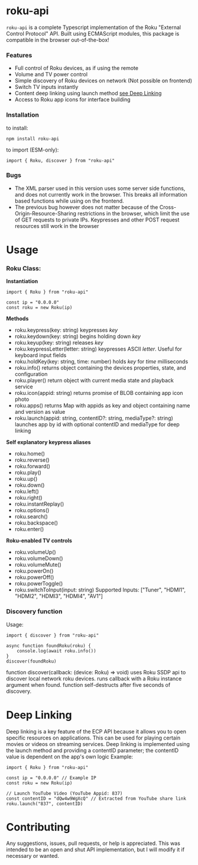 # roku-api

`roku-api` is a complete Typescript implementation of the Roku "External Control Protocol" API. Built using ECMAScript modules, this package is compatible in the browser out-of-the-box!

### **Features**
* Full control of Roku devices, as if using the remote
* Volume and TV power control
* Simple discovery of Roku devices on network (Not possible on frontend)
* Switch TV inputs instantly
* Content deep linking using launch method [see Deep Linking](#deep-linking)
* Access to Roku app icons for interface building

### **Installation**
to install:
```
npm install roku-api
```

to import (ESM-only):
```
import { Roku, discover } from "roku-api"
```

### **Bugs**
* The XML parser used in this version uses some server side functions, and does not currently work in the browser. This breaks all information based functions while using on the frontend.
* The previous bug however does not matter because of the Cross-Origin-Resource-Sharing restrictions in the browser, which limit the use of GET requests to private IPs. Keypresses and other POST request resources still work in the browser

# Usage

### Roku Class:
**Instantiation**
```
import { Roku } from "roku-api"

const ip = "0.0.0.0"
const roku = new Roku(ip)
```
**Methods**
* roku.keypress(key: string) keypresses  *key*
* roku.keydown(key: string) begins holding down *key*
* roku.keyup(key: string) releases *key*
* roku.keypressLetter(letter: string) keypresses ASCII *letter*. Useful for keyboard input fields
* roku.holdKey(key: string, time: number) holds *key* for *time* milliseconds
* roku.info() returns object containing the devices properties, state, and configuration
* roku.player() return object with current media state and playback service
* roku.icon(appid: string) returns promise of BLOB containing app icon photo
* roku.apps() returns Map with appids as key and object containing name and version as value
* roku.launch(appid: string, contentID?: string, mediaType?: string) launches app by id with optional contentID and mediaType for deep linking

**Self explanatory keypress aliases**
* roku.home()
* roku.reverse()
* roku.forward()
* roku.play()
* roku.up()
* roku.down()
* roku.left()
* roku.right()
* roku.instantReplay()
* roku.options()
* roku.search()
* roku.backspace()
* roku.enter()

**Roku-enabled TV controls**
* roku.volumeUp()
* roku.volumeDown()
* roku.volumeMute()
* roku.powerOn()
* roku.powerOff()
* roku.powerToggle()
* roku.switchToInput(input: string)  Supported Inputs: ["Tuner", "HDMI1", "HDMI2", "HDMI3", "HDMI4", "AV1"]

### Discovery function
Usage:
```
import { discover } from "roku-api"

async function foundRoku(roku) {
    console.log(await roku.info())
}
discover(foundRoku)
```
function discover(callback: (device: Roku) => void) uses Roku SSDP api to discover local network roku devices. runs callback with a Roku instance argument when found. function self-destructs after five seconds of discovery.

# Deep Linking
Deep linking is a key feature of the ECP API because it allows you to open specific resources on applications. This can be used for playing certain movies or videos on streaming services. Deep linking is implemented using the launch method and providing a contentID parameter; the contentID value is dependent on the app's own logic
Example:
```
import { Roku } from "roku-api"

const ip = "0.0.0.0" // Example IP
const roku = new Roku(ip)

// Launch YouTube Video (YouTube Appid: 837)
const contentID = "dQw4w9WgXcQ" // Extracted from YouTube share link
roku.launch("837", contentID)
```

# Contributing
Any suggestions, issues, pull requests, or help is appreciated. This was intended to be an open and shut API implementation, but I will modify it if necessary or wanted.
